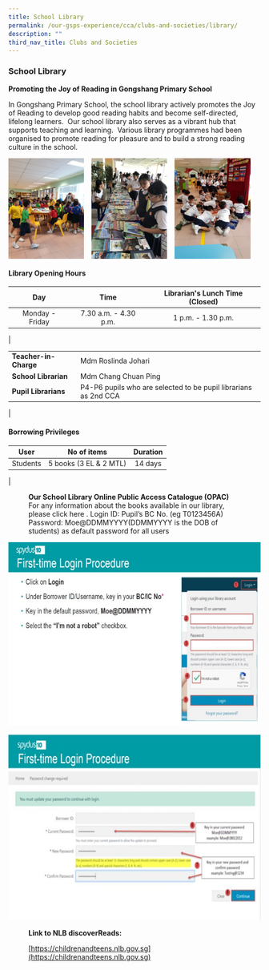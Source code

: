 ```yaml
---
title: School Library
permalink: /our-gsps-experience/cca/clubs-and-societies/library/
description: ""
third_nav_title: Clubs and Societies
---
```

### **School Library**
**Promoting the Joy of Reading in Gongshang Primary School**

In Gongshang Primary School, the school library actively promotes the Joy of Reading to develop good reading habits and become self-directed, lifelong learners.  Our school library also serves as a vibrant hub that supports teaching and learning.  Various library programmes had been organised to promote reading for pleasure and to build a strong reading culture in the school.

<img src="/images/lib1.jpg" style="width:30%;margin-right:15px;" align = "left">
<img src="/images/lib2.jpg" style="width:30%;margin-right:15px;" align = "left">
<img src="/images/lib3.jpg" style="width:30%;margin-right:15px;" align = "left">

<br clear="left">

####  **Library Opening Hours**

| Day | Time | Librarian's Lunch Time (Closed) |
|:---:|:---:|:---:|
| Monday - Friday | 7.30 a.m. - 4.30 p.m.  | 1 p.m. - 1.30 p.m. |
|

|  |  |
|---|---|
| **Teacher-in-Charge** | Mdm Roslinda Johari  |
| **School Librarian** | Mdm Chang Chuan Ping |
| **Pupil Librarians** | P4-P6 pupils who are selected to be pupil librarians as 2nd CCA  |
|

#### **Borrowing Privileges**

| User | No of items | Duration |
|:---:|:---:|:---:|
| Students | 5 books (3 EL & 2 MTL) | 14 days |
|

<figure>
	<figcaption><strong>  Our School Library Online Public Access Catalogue (OPAC)</strong> <br> 
For any information about the books available in our library, please click here .  
Login ID: Pupil’s BC No. (eg T0123456A)
Password:  Moe@DDMMYYYY(DDMMYYYY is the DOB of students) as default password for all users
 </figcaption>
</figure>

![](/images/lib4.jpg)

![](/images/lib5.jpg)

<figure>
	<figcaption><strong> Link to NLB discoverReads:<br></strong>
		
[https://childrenandteens.nlb.gov.sg](https://childrenandteens.nlb.gov.sg)
	</figcaption>
</figure>